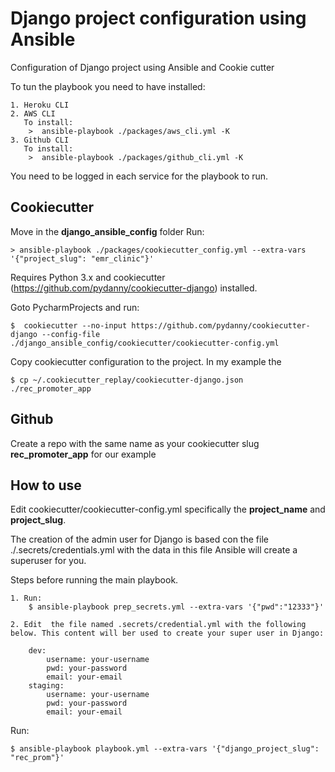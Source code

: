 # Django  project configuration using Ansible

Configuration of Django project using Ansible and Cookie cutter

To tun the playbook you need to have installed:

    1. Heroku CLI
    2. AWS CLI
       To install:
        >  ansible-playbook ./packages/aws_cli.yml -K
    3. Github CLI
       To install:
        >  ansible-playbook ./packages/github_cli.yml -K


You need to be logged in each service for the playbook to run.



## Cookiecutter
Move in the **django_ansible_config** folder
Run:

    > ansible-playbook ./packages/cookiecutter_config.yml --extra-vars '{"project_slug": "emr_clinic"}'

Requires Python 3.x and cookiecutter (https://github.com/pydanny/cookiecutter-django) installed.

Goto PycharmProjects and run:

    $  cookiecutter --no-input https://github.com/pydanny/cookiecutter-django --config-file ./django_ansible_config/cookiecutter/cookiecutter-config.yml
    
Copy cookiecutter configuration to the project. In my example the 

    $ cp ~/.cookiecutter_replay/cookiecutter-django.json ./rec_promoter_app
    
## Github

Create a repo with the same name as your cookiecutter slug **rec_promoter_app** for our example


## How to use

Edit cookiecutter/cookiecutter-config.yml specifically the **project_name** and
**project_slug**.

The creation of the admin user for Django is based con the file ./.secrets/credentials.yml with the data in this file
Ansible will create a superuser for you.

Steps before running the main playbook. 

    1. Run:
        $ ansible-playbook prep_secrets.yml --extra-vars '{"pwd":"12333"}'

    2. Edit  the file named .secrets/credential.yml with the following below. This content will ber used to create your super user in Django:

        dev:
            username: your-username
            pwd: your-password
            email: your-email
        staging:
            username: your-username
            pwd: your-password
            email: your-email

Run:

    $ ansible-playbook playbook.yml --extra-vars '{"django_project_slug": "rec_prom"}'





    
